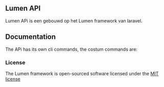 ## Lumen API

Lumen APi is een gebouwd op het Lumen framework van laravel.

## Documentation

The APi has its own cli commands, the costum commands are:

### License

The Lumen framework is open-sourced software licensed under the [MIT license](http://opensource.org/licenses/MIT)
